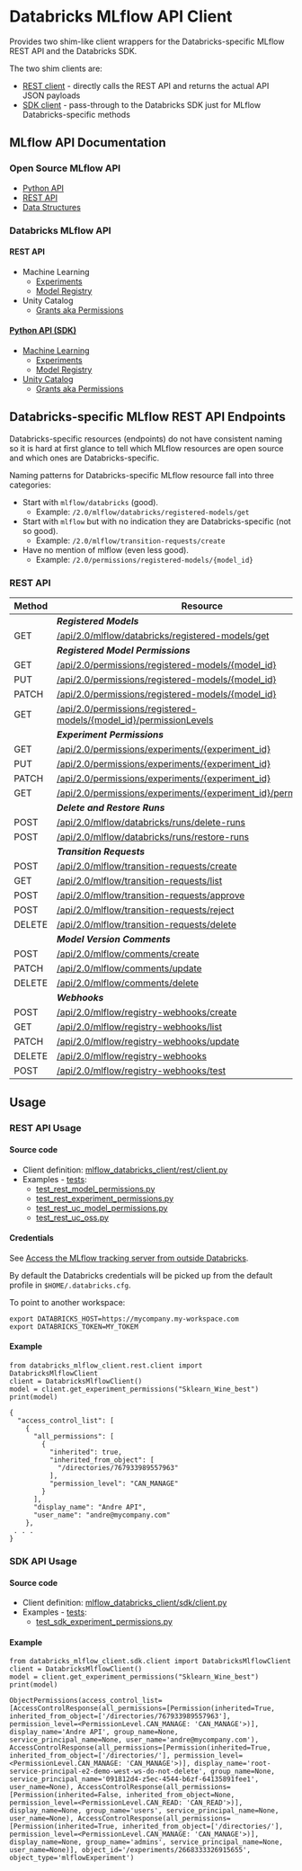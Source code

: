 # Databricks MLflow API Client

Provides two shim-like client wrappers for the Databricks-specific MLflow REST API and the Databricks SDK.

The two shim clients are:
  * [REST client](out/rest/client.html) - directly calls the REST API and returns the actual API JSON payloads
  * [SDK client](out/sdk/client.html) - pass-through to the Databricks SDK just for MLflow Databricks-specific methods

## MLflow API Documentation

### Open Source MLflow API

* [Python API](https://www.mlflow.org/docs/latest/python_api/index.html) 
* [REST API](https://www.mlflow.org/docs/latest/rest-api.html)
* [Data Structures](https://www.mlflow.org/docs/latest/rest-api.html#data-structures)

### Databricks MLflow API

#### REST API

* Machine Learning
  * [Experiments](https://docs.databricks.com/api/workspace/experiments)
  * [Model Registry](https://docs.databricks.com/api/workspace/modelregistry)
* Unity Catalog
  * [Grants aka Permissions](https://docs.databricks.com/api/workspace/grants)

#### [Python API (SDK)](https://databricks-sdk-py.readthedocs.io/en/latest/index.html)
* [Machine Learning](https://databricks-sdk-py.readthedocs.io/en/latest/workspace/workspace-ml.html)
  * [Experiments](https://databricks-sdk-py.readthedocs.io/en/latest/workspace/experiments.html)
  * [Model Registry](https://databricks-sdk-py.readthedocs.io/en/latest/workspace/model_registry.html)
* [Unity Catalog](https://databricks-sdk-py.readthedocs.io/en/latest/workspace/workspace-catalog.html)
  * [Grants aka Permissions](https://databricks-sdk-py.readthedocs.io/en/latest/workspace/grants.html)

## Databricks-specific  MLflow REST API Endpoints

Databricks-specific resources (endpoints) do not have consistent naming so it is hard at first glance to tell which MLflow resources
are open source and which ones are Databricks-specific.

Naming patterns for Databricks-specific MLflow resource fall into three categories:
* Start with `mlflow/databricks` (good).
  * Example: `/2.0/mlflow/databricks/registered-models/get` 
* Start with `mlflow` but with no indication they are Databricks-specific (not so good).
  * Example: `/2.0/mlflow/transition-requests/create`
* Have no mention of mlflow (even less good).
  * Example: `/2.0/permissions/registered-models/{model_id}`

### REST API

| Method | Resource |
|-----|-------|
| | **_Registered Models_** |
| GET | [/api/2.0/mlflow/databricks/registered-models/get](https://docs.databricks.com/api/workspace/modelregistry/getmodel) |
| | **_Registered Model Permissions_** |
| GET | [/api/2.0/permissions/registered-models/{model_id}](https://docs.databricks.com/api/workspace/modelregistry/getmodel)   |
| PUT | [/api/2.0/permissions/registered-models/{model_id}](https://docs.databricks.com/api/workspace/modelregistry/setregisteredmodelpermissions) |
| PATCH | [/api/2.0/permissions/registered-models/{model_id}](https://docs.databricks.com/api/workspace/modelregistry/updateregisteredmodelpermissions) |
| GET | [/api/2.0/permissions/registered-models/{model_id}/permissionLevels](https://docs.databricks.com/api/workspace/modelregistry/getregisteredmodelpermissionlevels) |
| | **_Experiment Permissions_** |
| GET | [/api/2.0/permissions/experiments/{experiment_id}](https://docs.databricks.com/api/workspace/experiments/getexperimentpermissions) |
| PUT | [/api/2.0/permissions/experiments/{experiment_id}](https://docs.databricks.com/api/workspace/experiments/setexperimentpermissions) |
| PATCH | [/api/2.0/permissions/experiments/{experiment_id}](https://docs.databricks.com/api/workspace/experiments/updateexperimentpermissions) |
| GET | [/api/2.0/permissions/experiments/{experiment_id}/permissionLevels](https://docs.databricks.com/api/workspace/experiments/getexperimentpermissionlevels) | 
| | **_Delete and Restore Runs_** |
| POST | [/api/2.0/mlflow/databricks/runs/delete-runs](https://docs.databricks.com/api/workspace/experiments/deleteruns) |
| POST | [/api/2.0/mlflow/databricks/runs/restore-runs](https://docs.databricks.com/api/workspace/experiments/restoreruns) |
| | **_Transition Requests_** |
| POST | [/api/2.0/mlflow/transition-requests/create](https://docs.databricks.com/api/workspace/modelregistry/createtransitionrequest) |
| GET | [/api/2.0/mlflow/transition-requests/list](https://docs.databricks.com/api/workspace/modelregistry/listtransitionrequests) |
| POST | [/api/2.0/mlflow/transition-requests/approve](https://docs.databricks.com/api/workspace/modelregistry/approvetransitionrequest) |
| POST |  [/api/2.0/mlflow/transition-requests/reject](https://docs.databricks.com/api/workspace/modelregistry/rejecttransitionrequest) |
| DELETE |  [/api/2.0/mlflow/transition-requests/delete](https://docs.databricks.com/api/workspace/modelregistry/deletetransitionrequest) |
| | **_Model Version Comments_** | 
| POST | [/api/2.0/mlflow/comments/create](https://docs.databricks.com/api/workspace/modelregistry/createcomment) |
| PATCH | [/api/2.0/mlflow/comments/update](https://docs.databricks.com/api/workspace/modelregistry/updatecomment) |
| DELETE | [/api/2.0/mlflow/comments/delete](https://docs.databricks.com/api/workspace/modelregistry/deletecomment) |
| | **_Webhooks_** | 
| POST | [/api/2.0/mlflow/registry-webhooks/create](https://docs.databricks.com/api/workspace/modelregistry/createwebhook) |
| GET | [/api/2.0/mlflow/registry-webhooks/list](https://docs.databricks.com/api/workspace/modelregistry/listwebhooks) |
| PATCH | [/api/2.0/mlflow/registry-webhooks/update](https://docs.databricks.com/api/workspace/modelregistry/updatewebhook) |
| DELETE | [/api/2.0/mlflow/registry-webhooks](https://docs.databricks.com/api/workspace/modelregistry/deletewebhook) |
| POST | [/api/2.0/mlflow/registry-webhooks/test](https://docs.databricks.com/api/workspace/modelregistry/testregistrywebhook) |

## Usage


### REST API Usage

#### Source code

  * Client definition: [mlflow_databricks_client/rest/client.py](mlflow_databricks_client/rest/client.py)
  * Examples - [tests](tests):
    * [test_rest_model_permissions.py](tests/test_rest_model_permissions.py)
    * [test_rest_experiment_permissions.py](tests/test_rest_experiment_permissions.py)
    * [test_rest_uc_model_permissions.py](tests/test_rest_uc_model_permissions.py)
    * [test_rest_uc_oss.py](tests/test_rest_uc_oss.py)

#### Credentials

See [Access the MLflow tracking server from outside Databricks](https://docs.databricks.com/en/mlflow/access-hosted-tracking-server.html).

By default the Databricks credentials will be picked up from the default profile in `$HOME/.databricks.cfg`.

To point to another workspace:
```
export DATABRICKS_HOST=https://mycompany.my-workspace.com
export DATABRICKS_TOKEN=MY_TOKEM
```
#### Example
```
from databricks_mlflow_client.rest.client import DatabricksMlflowClient
client = DatabricksMlflowClient()
model = client.get_experiment_permissions("Sklearn_Wine_best")
print(model)
```

```
{
  "access_control_list": [
    {
      "all_permissions": [
        {
          "inherited": true,
          "inherited_from_object": [
            "/directories/767933989557963"
          ],
          "permission_level": "CAN_MANAGE"
        }
      ],
      "display_name": "Andre API",
      "user_name": "andre@mycompany.com"
    },
 . . .
}
```

###  SDK API Usage

#### Source code

  * Client definition: [mlflow_databricks_client/sdk/client.py](mlflow_databricks_client/sdk/client.py)
  * Examples - [tests](tests):
    * [test_sdk_experiment_permissions.py](tests/test_sdk_experiment_permissions.py)

#### Example
```
from databricks_mlflow_client.sdk.client import DatabricksMlflowClient
client = DatabricksMlflowClient()
model = client.get_experiment_permissions("Sklearn_Wine_best")
print(model)
```

```
ObjectPermissions(access_control_list=[AccessControlResponse(all_permissions=[Permission(inherited=True, inherited_from_object=['/directories/767933989557963'], permission_level=<PermissionLevel.CAN_MANAGE: 'CAN_MANAGE'>)], display_name='Andre API', group_name=None, service_principal_name=None, user_name='andre@mycompany.com'), AccessControlResponse(all_permissions=[Permission(inherited=True, inherited_from_object=['/directories/'], permission_level=<PermissionLevel.CAN_MANAGE: 'CAN_MANAGE'>)], display_name='root-service-principal-e2-demo-west-ws-do-not-delete', group_name=None, service_principal_name='091812d4-z5ec-4544-b6zf-64135891fee1', user_name=None), AccessControlResponse(all_permissions=[Permission(inherited=False, inherited_from_object=None, permission_level=<PermissionLevel.CAN_READ: 'CAN_READ'>)], display_name=None, group_name='users', service_principal_name=None, user_name=None), AccessControlResponse(all_permissions=[Permission(inherited=True, inherited_from_object=['/directories/'], permission_level=<PermissionLevel.CAN_MANAGE: 'CAN_MANAGE'>)], display_name=None, group_name='admins', service_principal_name=None, user_name=None)], object_id='/experiments/2668333326915655', object_type='mlflowExperiment')
```
